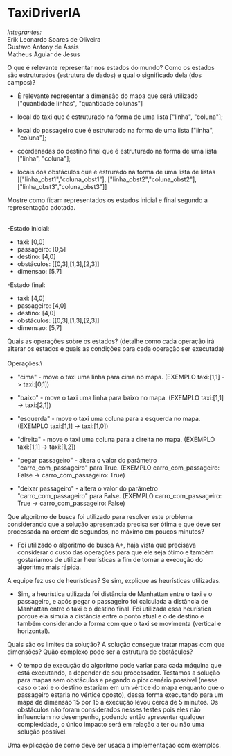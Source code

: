 # TaxiDriverIA
*Integrantes:*\
Erik Leonardo Soares de Oliveira\
Gustavo Antony de Assis\
Matheus Aguiar de Jesus


O que é relevante representar nos estados do mundo? Como os estados são estruturados (estrutura de dados) e qual o significado dela (dos campos)?
- É relevante representar a dimensão do mapa que será utilizado ["quantidade linhas", "quantidade colunas"]

- local do taxi que é estruturado na forma de uma lista ["linha", "coluna"];

- local do passageiro que é estruturado na forma de uma lista ["linha", "coluna"];

- coordenadas do destino final que é estruturado na forma de uma lista ["linha", "coluna"];

- locais dos obstáculos que é estrurado na forma de uma lista de listas [["linha_obst1","coluna_obst1"], ["linha_obst2","coluna_obst2"], ["linha_obst3","coluna_obst3"]]



Mostre como ficam representados os estados inicial e final segundo a representação adotada.

\
-Estado inicial:
- taxi: [0,0]
- passageiro: [0,5]
- destino: [4,0]
- obstáculos: [[0,3],[1,3],[2,3]]
- dimensao: [5,7]

-Estado final:
- taxi: [4,0]
- passageiro: [4,0]
- destino: [4,0]
- obstáculos: [[0,3],[1,3],[2,3]]
- dimensao: [5,7]



Quais as operações sobre os estados? (detalhe como cada operação irá alterar os estados e quais as condições para cada operação ser executada)\
\
Operações:\
- "cima" - move o taxi uma linha para cima no mapa. (EXEMPLO taxi:[1,1] -> taxi:[0,1])

- "baixo" - move o taxi uma linha para baixo no mapa. (EXEMPLO taxi:[1,1] -> taxi:[2,1])

- "esquerda" - move o taxi uma coluna para a esquerda no mapa. (EXEMPLO taxi:[1,1] -> taxi:[1,0])

- "direita" - move o taxi uma coluna para a direita no mapa. (EXEMPLO taxi:[1,1] -> taxi:[1,2])

- "pegar passageiro" - altera o valor do parâmetro "carro_com_passageiro" para True. (EXEMPLO carro_com_passageiro: False -> carro_com_passageiro: True)

- "deixar passageiro" - altera o valor do parâmetro "carro_com_passageiro" para False. (EXEMPLO carro_com_passageiro: True -> carro_com_passageiro: False)



Que algoritmo de busca foi utilizado para resolver este problema considerando que a solução apresentada precisa ser ótima e que deve ser processada na ordem de segundos, no máximo em poucos minutos?
- Foi utilizado o algoritmo de busca A*, haja vista que precisava considerar o custo das operações para que ele seja ótimo e também gostaríamos de utilizar heurísticas a fim de tornar a execução do algoritmo mais rápida.


A equipe fez uso de heurísticas? Se sim, explique as heurísticas utilizadas.
- Sim, a heurística utilizada foi distância de Manhattan entre o taxi e o passageiro, e após pegar o passageiro foi calculada a distância de Manhattan entre o taxi e o destino final. Foi utilizada essa heurística porque ela simula a distância entre o ponto atual e o de destino e também considerando a forma com que o taxi se movimenta (vertical e horizontal).


Quais são os limites da solução? A solução consegue tratar mapas com que dimensões? Quão complexo pode ser a estrutura de obstáculos?
- O tempo de execução do algoritmo pode variar para cada máquina que está executando, a depender de seu processador. Testamos a solução para mapas sem obstáculos e pegando o pior cenário possível (nesse caso o taxi e o destino estariam em um vértice do mapa enquanto que o passageiro estaria no vértice oposto), dessa forma executando para um mapa de dimensão 15 por 15 a execução levou cerca de 5 minutos. Os obstáculos não foram considerados nesses testes pois eles não influenciam no desempenho, podendo então apresentar qualquer complexidade, o único impacto será em relação a ter ou não uma solução possível.


Uma explicação de como deve ser usada a implementação com exemplos.

